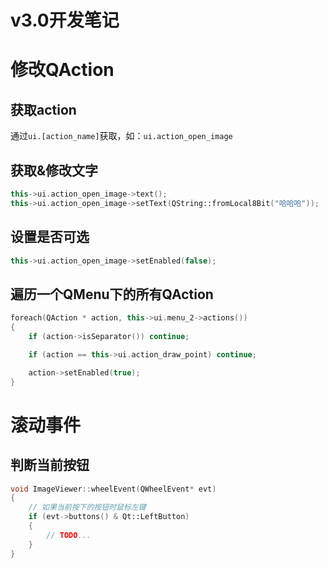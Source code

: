 # v3.0开发笔记

# 修改QAction

## 获取action

通过`ui.[action_name]`获取，如：`ui.action_open_image`

## 获取&修改文字

```c++
this->ui.action_open_image->text();
this->ui.action_open_image->setText(QString::fromLocal8Bit("哈哈哈"));
```

## 设置是否可选

```c++
this->ui.action_open_image->setEnabled(false);
```

## 遍历一个QMenu下的所有QAction

```c++
foreach(QAction * action, this->ui.menu_2->actions())
{
    if (action->isSeparator()) continue;

    if (action == this->ui.action_draw_point) continue;

    action->setEnabled(true);
}
```
# 滚动事件

## 判断当前按钮

```c++
void ImageViewer::wheelEvent(QWheelEvent* evt)
{
    // 如果当前按下的按钮时鼠标左键
    if (evt->buttons() & Qt::LeftButton)
    {
        // TODO...
    }
}
```

